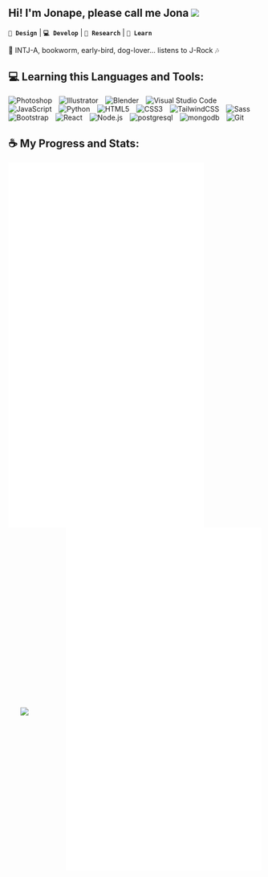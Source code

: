 ## Hi! I'm Jonape, please call me Jona <img src="https://media.giphy.com/media/hvRJCLFzcasrR4ia7z/giphy.gif" width="5%">
**`🎨 Design`** | **`💻 Develop`** | **`🔭 Research`** | **`🧠 Learn`** 

🐶 INTJ-A, bookworm, early-bird, dog-lover... listens to J-Rock 🎶 

<!-- [![website](./img/globe-light.svg)](https://jonapecabug.github.io#gh-light-mode-only)
[![website](./img/globe-dark.svg)](https://jonapecabug.github.io#gh-dark-mode-only)
&nbsp;&nbsp;
[![website](./img/linkedin-light.svg)](https://www.linkedin.com/in/jonapecabug#gh-light-mode-only)
[![website](./img/linkedin-dark.svg)](https://www.linkedin.com/in/jonapecabug#gh-dark-mode-only)
&nbsp;&nbsp;
[![website](./img/instagram-light.svg)](https://www.instagram.com/#gh-light-mode-only)
[![website](./img/instagram-dark.svg)](https://www.instagram.com/#gh-dark-mode-only)
&nbsp;&nbsp;
[![website](./img/twitter-light.svg)](https://twitter.com/#gh-light-mode-only)
[![website](./img/twitter-dark.svg)](https://twitter.com/#gh-dark-mode-only)
 -->

## 💻 Learning this Languages and Tools: 

<p align="left"> 
<img alt="Photoshop" width="26px" src="https://cdn.jsdelivr.net/gh/devicons/devicon/icons/photoshop/photoshop-line.svg" style="padding-right:10px;" />  
<img alt="Illustrator" width="26px" src="https://cdn.jsdelivr.net/gh/devicons/devicon/icons/illustrator/illustrator-line.svg" style="padding-right:10px;" /> 
<img alt="Blender" width="26px" src="https://cdn.jsdelivr.net/gh/devicons/devicon/icons/blender/blender-original.svg" style="padding-right:10px;" />
<img alt="Visual Studio Code" width="26px" src="https://cdn.jsdelivr.net/gh/devicons/devicon/icons/vscode/vscode-original.svg" style="padding-right:10px;" />
<img alt="JavaScript" width="26px" src="https://cdn.jsdelivr.net/gh/devicons/devicon/icons/javascript/javascript-original.svg" style="padding-right:10px;" />
<img alt="Python" width="26px" src="https://cdn.jsdelivr.net/gh/devicons/devicon/icons/python/python-original.svg" style="padding-right:10px;" />
<img alt="HTML5" width="26px" src="https://cdn.jsdelivr.net/gh/devicons/devicon/icons/html5/html5-original.svg" style="padding-right:10px;" />
<img alt="CSS3" width="26px" src="https://cdn.jsdelivr.net/gh/devicons/devicon/icons/css3/css3-original.svg" style="padding-right:10px;" />
<img alt="TailwindCSS" width="26px" src="https://cdn.jsdelivr.net/gh/devicons/devicon/icons/tailwindcss/tailwindcss-plain.svg" style="padding-right:10px;" />
<img alt="Sass" width="26px" src="https://cdn.jsdelivr.net/gh/devicons/devicon/icons/sass/sass-original.svg" style="padding-right:10px;" />
<img alt="Bootstrap" width="26px" src="https://cdn.jsdelivr.net/gh/devicons/devicon/icons/bootstrap/bootstrap-original.svg" style="padding-right:10px;" />
<img alt="React" width="26px" src="https://cdn.jsdelivr.net/gh/devicons/devicon/icons/react/react-original.svg" style="padding-right:10px;" />
<img alt="Node.js" width="26px" src="https://cdn.jsdelivr.net/gh/devicons/devicon/icons/nodejs/nodejs-original.svg" style="padding-right:10px;" />
<img alt="postgresql" width="26px" src="https://cdn.jsdelivr.net/gh/devicons/devicon/icons/postgresql/postgresql-original.svg" style="padding-right:10px;" />
<img alt="mongodb" width="26px" src="https://cdn.jsdelivr.net/gh/devicons/devicon/icons/mongodb/mongodb-plain.svg" style="padding-right:10px;" />
<img alt="Git" width="26px" src="https://cdn.jsdelivr.net/gh/devicons/devicon/icons/git/git-original.svg" style="padding-right:10px;" />

</p>

<!-- <img src="https://i.giphy.com/media/L1R1tvI9svkIWwpVYr/giphy.webp" width="40%">
<img src="https://media0.giphy.com/media/Qo2dupDib32rkTY4hX/giphy.gif" width="40%">  -->

## ☕ My Progress and Stats:
[<img align="left" width="390" src="https://raw.githubusercontent.com/jonapecabug/jonapecabug/main/medias.svg">](#)
[<img align="right" width="390" src="https://raw.githubusercontent.com/jonapecabug/jonapecabug/main/wakatime.svg">](https://wakatime.com/@jonapecabug)
[<img align="right" width="390" src="https://raw.githubusercontent.com/jonapecabug/jonapecabug/main/anilist.svg">](https://anilist.co/user/jonapecabug)
<img align="right" width="90" src="https://media.tenor.com/fYg91qBpDdgAAAAi/bongo-cat-transparent.gif" >

